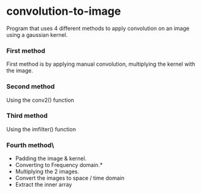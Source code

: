 # convolution-to-image
Program that uses 4 different methods to apply convolution on an image using a gaussian kernel.

### First method
First method is by applying manual convolution, multiplying the kernel with the image. 

### Second method
Using the conv2() function

### Third method
Using the imfilter() function

### Fourth method\
* Padding the image & kernel. 
* Converting to Frequency domain.*
* Multiplying the 2 images.
* Convert the images to space / time domain
* Extract the inner array
